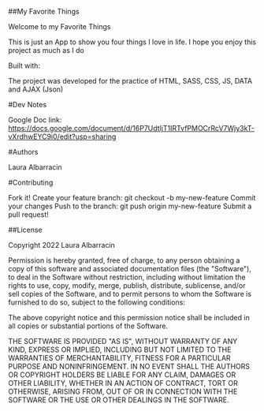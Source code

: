 
##My Favorite Things 

Welcome to my Favorite Things

This is just an App to show you four things I love in life. 
I hope you enjoy this project as much as I do

Built with:

The project was developed for the practice of HTML, SASS, CSS, JS, DATA and AJAX (Json)

#Dev Notes

Google Doc link: https://docs.google.com/document/d/16P7UdtljT1IRTvfPMOCrRcV7Wjy3kT-vXrdhwEYC9i0/edit?usp=sharing

#Authors

Laura Albarracin

#Contributing

Fork it!
Create your feature branch: git checkout -b my-new-feature
Commit your changes
Push to the branch: git push origin my-new-feature
Submit a pull request!

##License

Copyright 2022 Laura Albarracin

Permission is hereby granted, free of charge, to any person obtaining a copy of this software and associated documentation files (the "Software"), to deal in the Software without restriction, including without limitation the rights to use, copy, modify, merge, publish, distribute, sublicense, and/or sell copies of the Software, and to permit persons to whom the Software is furnished to do so, subject to the following conditions:

The above copyright notice and this permission notice shall be included in all copies or substantial portions of the Software.

THE SOFTWARE IS PROVIDED "AS IS", WITHOUT WARRANTY OF ANY KIND, EXPRESS OR IMPLIED, INCLUDING BUT NOT LIMITED TO THE WARRANTIES OF MERCHANTABILITY, FITNESS FOR A PARTICULAR PURPOSE AND NONINFRINGEMENT. IN NO EVENT SHALL THE AUTHORS OR COPYRIGHT HOLDERS BE LIABLE FOR ANY CLAIM, DAMAGES OR OTHER LIABILITY, WHETHER IN AN ACTION OF CONTRACT, TORT OR OTHERWISE, ARISING FROM, OUT OF OR IN CONNECTION WITH THE SOFTWARE OR THE USE OR OTHER DEALINGS IN THE SOFTWARE.
